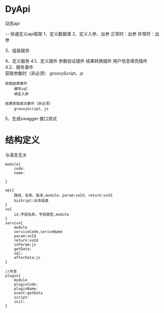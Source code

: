# DyApi

动态api


-- 快速定义api框架
1、定义数据源
2、定义入参、出参
	正常时：出参
	异常时：出参
	
3、组装服务
		
4、定义服务
4.1、定义插件
		参数验证插件
		结果转换插件
		用户信息填充插件	
4.2、服务事件	
	获取参数时（非必须）
		groovyScript、js
	
	获取结果事件
		编写sql
		绑定入参
		
	结果获取成功事件（非必须）
		groovyScript、js
		
5、生成swagger 
		接口测试

# 结构定义
与语言无关
````		
module{
	code:
	name:

}
   
api{
	路径、名称、版本,module、param:voId、return:voId
	bizSript:业务组装
}  
vo{
	id,字段名称，字段类型,module
}
service{
	module
	serviceCode,seriveName
	param:voId
	return:voId
	inParam:js
	getData:
	sql:
	afterData:js
}

//共享
plugin{
	module
	pluginCode:
	pluginName:
	event:getData
	script:
	init:
}
````	
